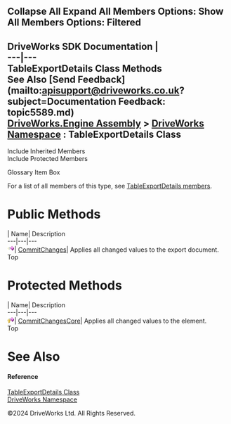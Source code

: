        

 Collapse All Expand All  Members Options: Show All  Members Options: Filtered   
---  
DriveWorks SDK Documentation  |   
---|---  
TableExportDetails Class Methods   
See Also [Send Feedback](mailto:apisupport@driveworks.co.uk?subject=Documentation Feedback: topic5589.md)  
[DriveWorks.Engine Assembly](topic2156.md) > [DriveWorks Namespace](topic2159.md) : TableExportDetails Class  
---  
  
Include Inherited Members    
Include Protected Members    


Glossary Item Box

For a list of all members of this type, see [TableExportDetails members](topic5590.md).

# Public Methods

| Name| Description  
---|---|---  
![Public Method](dotnetimages/publicMethod.gif)| [CommitChanges](topic5595.md)| Applies all changed values to the export document.   
Top

# Protected Methods

| Name| Description  
---|---|---  
![Protected Method](dotnetimages/protectedMethod.gif)| [CommitChangesCore](topic5596.md)| Applies all changed values to the element.   
Top

# See Also

#### Reference

[TableExportDetails Class](topic5589.md)   
[DriveWorks Namespace](topic2159.md)

©2024 DriveWorks Ltd. All Rights Reserved.
